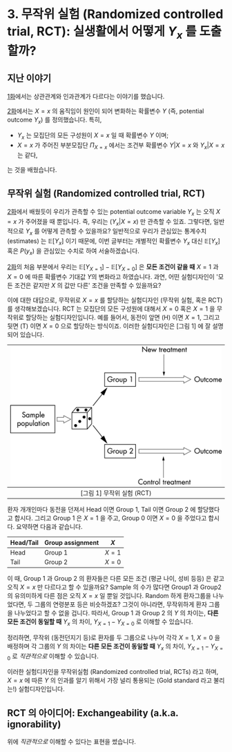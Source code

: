 # 3. 무작위 실험 (Randomized controlled trial, RCT): 실생활에서 어떻게 $Y_x$ 를 도출할까?

## 지난 이야기 

[1화](https://github.com/yonghanjung/causalblog-Kor/blob/master/Journey%20to%20SCM/1.%20%EC%83%81%EA%B4%80%EA%B4%80%EA%B3%84%EC%99%80%20%EC%9D%B8%EA%B3%BC%EA%B4%80%EA%B3%84.md)에서는 상관관계와 인과관계가 다르다는 이야기를 했습니다. 

[2화](https://github.com/yonghanjung/causalblog-Kor/blob/master/Journey%20to%20SCM/2.%20%EC%9D%B8%EA%B3%BC%EA%B4%80%EA%B3%84.md)에서는 $X=x$ 의 움직임이 원인이 되어 변화하는 확률변수 $Y$ (즉, potential outcome $Y_x$) 를 정의했습니다. 특히,

* $Y_x$ 는 모집단의 모든 구성원이 $X=x$ 일 때 확률변수 $Y$ 이며; 
* $X=x$ 가 주어진 부분모집단 $\Pi_{X=x}$ 에서는 조건부 확률변수 $Y \vert X=x$ 와 $Y_x \vert X=x$ 는 같다,

는 것을 배웠습니다. 




## 무작위 실험 (Randomized controlled trial, RCT)

[2화](https://github.com/yonghanjung/causalblog-Kor/blob/master/Journey%20to%20SCM/2.%20%EC%9D%B8%EA%B3%BC%EA%B4%80%EA%B3%84.md)에서 배웠듯이 우리가 관측할 수 있는 potential outcome variable $Y_x$ 는 오직 $X=x$ 가 주어졌을 때 뿐입니다. 즉, 우리는 $(Y_x \vert X=x)$ 만 관측할 수 있죠. 그렇다면, 일반적으로 $Y_x$ 를 어떻게 관측할 수 있을까요? 일반적으로 우리가 관심있는 통계수치 (estimates) 는 $\mathbb{E}[Y_x]$ 이기 때문에, 이번 글부터는 개별적인 확률변수 $Y_x$ 대신 $\mathbb{E}[Y_x]$ 혹은 $P(y_x)$ 을 관심있는 수치로 하여 서술하겠습니다. 

[2화](https://github.com/yonghanjung/causalblog-Kor/blob/master/Journey%20to%20SCM/2.%20%EC%9D%B8%EA%B3%BC%EA%B4%80%EA%B3%84.md)의 처음 부분에서 우리는 $\mathbb{E}[Y_{X=1}] -\mathbb{E}[ Y_{X=0}]$ 은 **모든 조건이 같을 때** $X=1$ 과 $X=0$ 에 따른 확률변수 기대값 $Y$의 변화라고 하였습니다. 과연, 어떤 실험디자인이 '모든 조건은 같지만 $X$ 의 값만 다른' 조건을 만족할 수 있을까요? 

이에 대한 대답으로, 무작위로 $X=x$ 를 할당하는 실험디자인 (무작위 실험, 혹은 RCT) 를 생각해보겠습니다. RCT 는 모집단의 모든 구성원에 대해서 $X=0$ 혹은 $X=1$ 을 무작위로 할당하는 실험디자인입니다. 예를 들어서, 동전이 앞면 (H) 이면 $X=1$, 그리고 뒷면 (T) 이면 $X=0$ 으로 할당하는 방식이죠. 이러한 실험디자인은 [그림 1] 에 잘 설명되어 있습니다. 

| <img src="Figure/rct-graph.png" width="500px"> |
| :--------------------------------------------: |
|           [그림 1] 무작위 실험 (RCT)           |

환자 개개인마다 동전을 던져서 Head 이면 Group 1, Tail 이면 Group 2 에 할당했다고 합시다. 그리고 Group 1 은 $X=1$ 을 주고, Group 0 이면 $X=0$ 을 주었다고 합시다. 요약하면 다음과 같습니다. 

| Head/Tail | Group assignment     |  $X$    |
| ---- | ---- | ---- |
|  Head    |  Group 1  |   $X=1$   |
| Tail | Group 2 | $X=0$ |

이 때, Group 1 과 Group 2 의 환자들은 다른 모든 조건 (평균 나이, 성비 등등) 은 같고 오직 $X=x$ 만 다르다고 할 수 있을까요? Sample 의 수가 많다면 Group1 과 Group2 의 유의미하게 다른 점은 오직 $X=x$ 일 뿐일 것입니다. Random 하게 환자그룹을 나누었다면, 두 그룹의 연령분포 등은 비슷하겠죠? 그것이 아니라면, 무작위하게 환자 그룹을 나누었다고 할 수 없을 겁니다. 따라서, Group 1 과 Group 2 의 $Y$ 의 차이는, **다른 모든 조건이 동일할 때** $Y_x$ 의 차이, $Y_{X=1} - Y_{X=0}$ 로 이해할 수 있습니다. 

정리하면, 무작위 (동전던지기 등)로 환자를 두 그룹으로 나누어 각각 $X=1$, $X=0$ 을 배정하며 각 그룹의 $Y$ 의 차이는  **다른 모든 조건이 동일할 때** $Y_x$ 의 차이, $Y_{X=1} - Y_{X=0}$ 로 *직관적으로* 이해할 수 있습니다. 

이러한 실험디자인을 무작위실험 (Randomized controlled trial, RCTs) 라고 하며, $X=x$ 에 따른 $Y$ 의 인과를 알기 위해서 가장 널리 통용되는 (Gold standard 라고 불리는!) 실험디자인입니다. 



## RCT 의 아이디어: Exchangeability (a.k.a. ignorability) 

위에 *직관적으로* 이해할 수 있다는 표현을 썼습니다. 